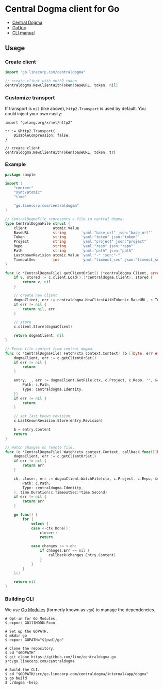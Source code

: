 # Central Dogma client for Go

- [Central Dogma](https://line.github.io/centraldogma/)
- [GoDoc](https://godoc.org/go.linecorp.com/centraldogma)
- [CLI manual](https://line.github.io/centraldogma/client-cli.html)

## Usage

### Create client

```go
import "go.linecorp.com/centraldogma"

// create client with outh2 token
centraldogma.NewClientWithToken(baseURL, token, nil)
```

### Customize transport

If transport is `nil` (like above), `http2.Transport` is used by default. You could inject your own easily:

```
import "golang.org/x/net/http2"

tr := &http2.Transport{
    DisableCompression: false,
}

// create client
centraldogma.NewClientWithToken(baseURL, token, tr)
```

### Example

```go
package sample

import (
	"context"
	"sync/atomic"
	"time"

	"go.linecorp.com/centraldogma"
)

// CentralDogmaFile represents a file in central dogma.
type CentralDogmaFile struct {
	client            atomic.Value
	BaseURL           string       `yaml:"base_url" json:"base_url"`
	Token             string       `yaml:"token" json:"token"`
	Project           string       `yaml:"project" json:"project"`
	Repo              string       `yaml:"repo" json:"repo"`
	Path              string       `yaml:"path" json:"path"`
	LastKnownRevision atomic.Value `yaml:"-" json:"-"`
	TimeoutSec        int          `yaml:"timeout_sec" json:"timeout_sec"`
}

func (c *CentralDogmaFile) getClientOrSet() (*centraldogma.Client, error) {
	if v, stored := c.client.Load().(*centraldogma.Client); stored {
		return v, nil
	}

	// create new client
	dogmaClient, err := centraldogma.NewClientWithToken(c.BaseURL, c.Token, nil)
	if err != nil {
		return nil, err
	}

	// store
	c.client.Store(dogmaClient)

	return dogmaClient, nil
}

// Fetch file content from central dogma.
func (c *CentralDogmaFile) Fetch(ctx context.Context) (b []byte, err error) {
	dogmaClient, err := c.getClientOrSet()
	if err != nil {
		return
	}

	entry, _, err := dogmaClient.GetFile(ctx, c.Project, c.Repo, "", &centraldogma.Query{
		Path: c.Path,
		Type: centraldogma.Identity,
	})
	if err != nil {
		return
	}

	// set last known revision
	c.LastKnownRevision.Store(entry.Revision)

	b = entry.Content
	return
}

// Watch changes on remote file.
func (c *CentralDogmaFile) Watch(ctx context.Context, callback func([]byte)) error {
	dogmaClient, err := c.getClientOrSet()
	if err != nil {
		return err
	}

	ch, closer, err := dogmaClient.WatchFile(ctx, c.Project, c.Repo, &centraldogma.Query{
		Path: c.Path,
		Type: centraldogma.Identity,
	}, time.Duration(c.TimeoutSec)*time.Second)
	if err != nil {
		return err
	}

	go func() {
		for {
			select {
			case <-ctx.Done():
				closer()
				return

			case changes := <-ch:
				if changes.Err == nil {
					callback(changes.Entry.Content)
				}
			}
		}
	}()

	return nil
}
```

### Building CLI

We use [Go Modules](https://github.com/golang/go/wiki/Modules) (formerly known as `vgo`) to manage the dependencies.

```
# Opt-in for Go Modules.
$ export GO111MODULE=on

# Set up the GOPATH.
$ mkdir go
$ export GOPATH="$(pwd)/go"

# Clone the repository.
$ cd "$GOPATH"
$ git clone https://github.com/line/centraldogma-go src/go.linecorp.com/centraldogma

# Build the CLI.
$ cd "$GOPATH/src/go.linecorp.com/centraldogma/internal/app/dogma"
$ go build
$ ./dogma -help
```